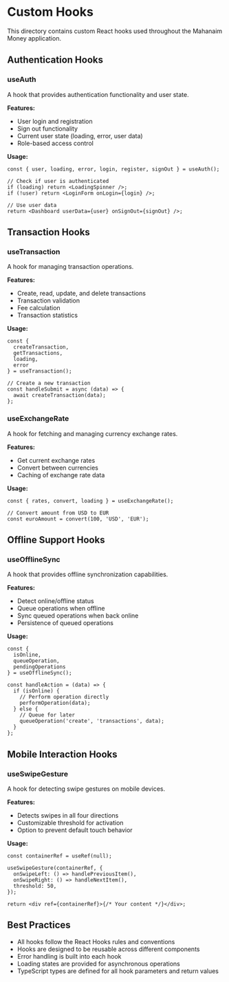# Custom Hooks

This directory contains custom React hooks used throughout the Mahanaim Money application.

## Authentication Hooks

### useAuth

A hook that provides authentication functionality and user state.

**Features:**
- User login and registration
- Sign out functionality
- Current user state (loading, error, user data)
- Role-based access control

**Usage:**
```tsx
const { user, loading, error, login, register, signOut } = useAuth();

// Check if user is authenticated
if (loading) return <LoadingSpinner />;
if (!user) return <LoginForm onLogin={login} />;

// Use user data
return <Dashboard userData={user} onSignOut={signOut} />;
```

## Transaction Hooks

### useTransaction

A hook for managing transaction operations.

**Features:**
- Create, read, update, and delete transactions
- Transaction validation
- Fee calculation
- Transaction statistics

**Usage:**
```tsx
const { 
  createTransaction, 
  getTransactions, 
  loading, 
  error 
} = useTransaction();

// Create a new transaction
const handleSubmit = async (data) => {
  await createTransaction(data);
};
```

### useExchangeRate

A hook for fetching and managing currency exchange rates.

**Features:**
- Get current exchange rates
- Convert between currencies
- Caching of exchange rate data

**Usage:**
```tsx
const { rates, convert, loading } = useExchangeRate();

// Convert amount from USD to EUR
const euroAmount = convert(100, 'USD', 'EUR');
```

## Offline Support Hooks

### useOfflineSync

A hook that provides offline synchronization capabilities.

**Features:**
- Detect online/offline status
- Queue operations when offline
- Sync queued operations when back online
- Persistence of queued operations

**Usage:**
```tsx
const { 
  isOnline, 
  queueOperation, 
  pendingOperations 
} = useOfflineSync();

const handleAction = (data) => {
  if (isOnline) {
    // Perform operation directly
    performOperation(data);
  } else {
    // Queue for later
    queueOperation('create', 'transactions', data);
  }
};
```

## Mobile Interaction Hooks

### useSwipeGesture

A hook for detecting swipe gestures on mobile devices.

**Features:**
- Detects swipes in all four directions
- Customizable threshold for activation
- Option to prevent default touch behavior

**Usage:**
```tsx
const containerRef = useRef(null);

useSwipeGesture(containerRef, {
  onSwipeLeft: () => handlePreviousItem(),
  onSwipeRight: () => handleNextItem(),
  threshold: 50,
});

return <div ref={containerRef}>{/* Your content */}</div>;
```

## Best Practices

- All hooks follow the React Hooks rules and conventions
- Hooks are designed to be reusable across different components
- Error handling is built into each hook
- Loading states are provided for asynchronous operations
- TypeScript types are defined for all hook parameters and return values 